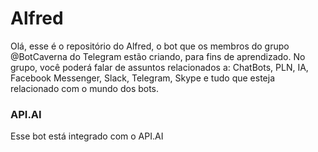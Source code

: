 # Alfred

Olá, esse é o repositório do Alfred, o bot que os membros do grupo @BotCaverna do Telegram estão criando, para fins de aprendizado. No grupo, você poderá falar de assuntos relacionados a: ChatBots, PLN, IA, Facebook Messenger, Slack, Telegram, Skype e tudo que esteja relacionado com o mundo dos bots. 

### API.AI
Esse bot está integrado com o API.AI

